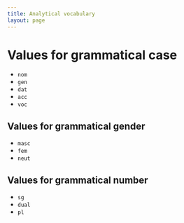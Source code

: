 ```yaml
---
title: Analytical vocabulary
layout: page
---
```



# Values for grammatical case

- `nom`
- `gen`
- `dat`
- `acc`
- `voc`


## Values for grammatical gender

- `masc`
- `fem`
- `neut`

## Values for grammatical number

- `sg`
- `dual`
- `pl`
